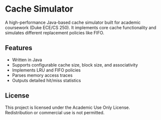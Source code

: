 # Cache Simulator

A high-performance Java-based cache simulator built for academic coursework (Duke ECE/CS 250). It implements core cache functionality and simulates different replacement policies like FIFO.

## Features

- Written in Java
- Supports configurable cache size, block size, and associativity
- Implements LRU and FIFO policies
- Parses memory access traces
- Outputs detailed hit/miss statistics

## License
This project is licensed under the Academic Use Only License. Redistribution or commercial use is not permitted.

